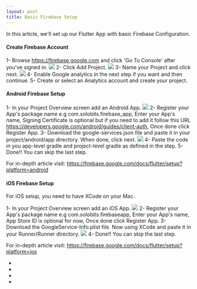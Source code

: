 ```yaml
---
layout: post
title: Basic Firebase Setup
---
```

In this article, we'll set up our Flutter App with basic Firebase Configuration. 

#### Create Firebase Account

1- Browse https://firebase.google.com and click 'Go To Console' after you've signed in. 
<img src="https://solobits.github.io/public/images/1_firebase.png"/>
2- Click Add Project.
<img src="https://solobits.github.io/public/images/2_firebase.png"/>
3- Name your Project and click next.
<img src="https://solobits.github.io/public/images/3_firebase.png"/>
4- Enable Google analytics in the next step if you want and then continue. 
5- Create or select an Analytics account and create your project. 

#### Android Firebase Setup

1- In your Project Overview screen add an Android App. 
<img src="https://solobits.github.io/public/images/4_firebase.png"/>
2- Register your App's package name e.g com.solobits.firebase_app, Enter your App's name, Signing Certificate is optional but if you need to add it follow this URL https://developers.google.com/android/guides/client-auth, Once done click Register App. 
3- Download the google-services.json file and paste it in your project/android/app directory. When done, click next.
<img src="https://solobits.github.io/public/images/5_firebase.png"/>
4- Paste the code in you app-level gradle and project-level gradle as defined in the step. 
5- Done!! You can skip the last step.

For in-depth article visit: https://firebase.google.com/docs/flutter/setup?platform=android


#### iOS Firebase Setup
For iOS setup, you need to have XCode on your Mac.

1- In your Project Overview screen add an iOS App. 
<img src="https://solobits.github.io/public/images/6_firebase.png"/>
2- Register your App's package name e.g com.solobits.firebaseapp, Enter your App's name, App Store ID is optional for now, Once done click Register App. 
3- Download the GoogleService-Info.plist file. Now using XCode and paste it in your Runner/Runner directory.
<img src="https://solobits.github.io/public/images/7_firebase.png"/>
4- Done!! You can skip the last step.

For in-depth article visit: https://firebase.google.com/docs/flutter/setup?platform=ios


<section class="contact">
      <ul>
          <li class="github"><a href="https://github.com/solobits/" target="_blank"><i class="fa fa-github"></i></a></li>       
          <li class="linkedin"><a href="https://www.linkedin.com/in/solobits/" target="_blank"><i class="fa fa-linkedin" aria-hidden="true"></i></a></li>
          <li class="twitter"><a href="https://twitter.com/solobits_nelson" target="_blank"><i class="fa fa-twitter" aria-hidden="true"></i></a></li>
          <li class="medium_platform"><a href="https://medium.com/@solobits_nelson" target="_blank"><i class="fa fa-medium" aria-hidden="true"></i></a></li>
      </ul>
</section>